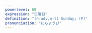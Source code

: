 ```yaml
---
powerlevel: 69
expression: "日曜日"
definition: "(n-adv,n-t) Sunday; (P)"
pronunciation: "にちようび"
---
```

